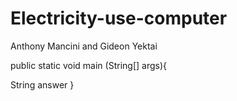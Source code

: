 # Electricity-use-computer
Anthony Mancini and Gideon Yektai


public static void main (String[] args){

  String answer
  }
